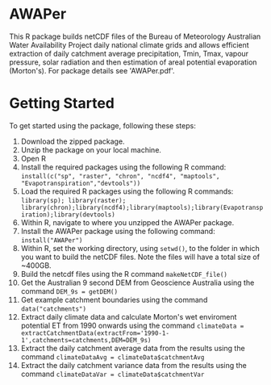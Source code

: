 # AWAPer
This R package builds netCDF files of the Bureau of Meteorology Australian Water Availability Project daily national climate grids and allows efficient extraction of daily catchment average precipitation, Tmin, Tmax, vapour pressure, solar radiation and then estimation of areal potential evaporation (Morton's). For package details see 'AWAPer.pdf'.

# Getting Started
To get started using the package, following these steps:

1. Download the zipped package.
1. Unzip the package on your local machine.
1. Open R 
1. Install the required packages using the following R command:
`install(c("sp", "raster", "chron", "ncdf4", "maptools", "Evapotranspiration","devtools"))`
1. Load the required R packages using the following R commands: 
`library(sp); library(raster); library(chron);library(ncdf4);library(maptools);library(Evapotranspiration);library(devtools)`
1. Within R, navigate to where you unzipped the AWAPer package. 
1. Install the AWAPer package using the following command: `install("AWAPer")`
1. Within R, set the working directory, using `setwd()`, to the folder in which you want to build the netCDF files. Note the files will have a total size of ~400GB.
1. Build the netcdf files using the R command `makeNetCDF_file()`
1. Get the Australian 9 second DEM from Geoscience Australia using the command `DEM_9s = getDEM()`
1. Get example catchment boundaries using the command `data("catchments")`
1. Extract daily climate data and calculate Morton's wet enviroment potential ET from 1990 onwards using the command `climateData = extractCatchmentData(extractFrom='1990-1-1',catchments=catchments,DEM=DEM_9s)`
1. Extract the daily catchment average data from the results using the command `climateDataAvg = climateData$catchmentAvg`
1. Extract the daily catchment variance data from the results using the command `climateDataVar = climateData$catchmentVar`
